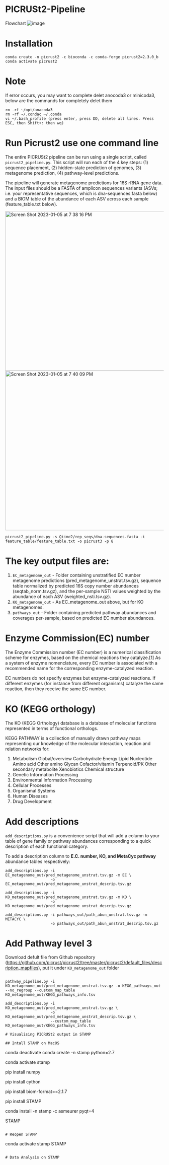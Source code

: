 # PICRUSt2-Pipeline
Flowchart
![image](https://user-images.githubusercontent.com/100873921/210913670-b41bc185-d372-45f7-ad2e-0ef5a97c9bf5.png)

# Installation
```
conda create -n picrust2 -c bioconda -c conda-forge picrust2=2.3.0_b
conda activate picrust2
```
# Note
If error occurs, you may want to complete delet anocoda3 or minicoda3, below are the commands for completely delet them

```
rm -rf ~/opt/anacoda3
rm -rf ~/.condac ~/.conda
vi ~/.bash_profile (press enter, press DD, delete all lines. Press ESC, then Shift+: then wq)
```

# Run Picrust2 use one command line
The entire PICRUSt2 pipeline can be run using a single script, called `picrust2_pipeline.py`. This script will run each of the 4 key steps: (1) sequence placement, (2) hidden-state prediction of genomes, (3) metagenome prediction, (4) pathway-level predictions.

The pipeline will generate metagenome predictions for 16S rRNA gene data. The input files should be a FASTA of amplicon sequences variants (ASVs; i.e. your representative sequences, which is dna-sequences.fasta  below) and a BIOM table of the abundance of each ASV across each sample (feature_table.txt below).

<img width="507" alt="Screen Shot 2023-01-05 at 7 38 16 PM" src="https://user-images.githubusercontent.com/100873921/210912180-f3ed1cd2-9427-4e0e-9122-26fc99accf13.png"> <img width="507" alt="Screen Shot 2023-01-05 at 7 40 09 PM" src="https://user-images.githubusercontent.com/100873921/210912380-9ef77b44-223d-43d3-80fd-e535aabbc5f6.png">

```
picrust2_pipeline.py -s Qiime2/rep_seqs/dna-sequences.fasta -i feature_table/feature_table.txt -o picrust3 -p 8
```

# The key output files are:

1. `EC_metagenome_out` - Folder containing unstratified EC number metagenome predictions (pred_metagenome_unstrat.tsv.gz), sequence table normalized by predicted 16S copy number abundances (seqtab_norm.tsv.gz), and the per-sample NSTI values weighted by the abundance of each ASV (weighted_nsti.tsv.gz).
2. `KO_metagenome_out` - As EC_metagenome_out above, but for KO metagenomes.
3. `pathways_out` - Folder containing predicted pathway abundances and coverages per-sample, based on predicted EC number abundances.

# Enzyme Commission(EC) number
The Enzyme Commission number (EC number) is a numerical classification scheme for enzymes, based on the chemical reactions they catalyze.[1] As a system of enzyme nomenclature, every EC number is associated with a recommended name for the corresponding enzyme-catalyzed reaction.

EC numbers do not specify enzymes but enzyme-catalyzed reactions. If different enzymes (for instance from different organisms) catalyze the same reaction, then they receive the same EC number.

# KO (KEGG orthology)
The KO (KEGG Orthology) database is a database of molecular functions represented in terms of functional orthologs.

KEGG PATHWAY is a collection of manually drawn pathway maps representing our knowledge of the molecular interaction, reaction and relation networks for:
1. Metabolism
    Global/overview   Carbohydrate   Energy   Lipid   Nucleotide   Amino acid   Other amino   Glycan
    Cofactor/vitamin   Terpenoid/PK   Other secondary metabolite   Xenobiotics   Chemical structure
2. Genetic Information Processing
3. Environmental Information Processing
4. Cellular Processes
5. Organismal Systems
6. Human Diseases
7. Drug Development

# Add descriptions 
`add_descriptions.py` is a convenience script that will add a column to your table of gene family or pathway abundances corresponding to a quick description of each functional category. 

To add a description column to **E.C. number, KO, and MetaCyc pathway** abundance tables respectively:
```
add_descriptions.py -i EC_metagenome_out/pred_metagenome_unstrat.tsv.gz -m EC \
                    -o EC_metagenome_out/pred_metagenome_unstrat_descrip.tsv.gz

add_descriptions.py -i KO_metagenome_out/pred_metagenome_unstrat.tsv.gz -m KO \
                    -o KO_metagenome_out/pred_metagenome_unstrat_descrip.tsv.gz

add_descriptions.py -i pathways_out/path_abun_unstrat.tsv.gz -m METACYC \
                    -o pathways_out/path_abun_unstrat_descrip.tsv.gz
```

# Add Pathway level 3
Download defult file from Github repository (https://github.com/picrust/picrust2/tree/master/picrust2/default_files/description_mapfiles), put it under `KO_metagenome_out` folder

```

pathway_pipeline.py -i KO_metagenome_out/pred_metagenome_unstrat.tsv.gz -o KEGG_pathways_out --no_regroup --custom_map_table KO_metagenome_out/KEGG_pathways_info.tsv

add_descriptions.py -i KO_metagenome_out/pred_metagenome_unstrat.tsv.gz \
                    -o KO_metagenome_out/pred_metagenome_unstrat_descrip.tsv.gz \
                    --custom_map_table KO_metagenome_out/KEGG_pathways_info.tsv

# Visualising PICRUSt2 output in STAMP 

## Intall STAMP on MacOS
```
conda deactivate
conda create -n stamp python=2.7

conda activate stamp

pip install numpy

pip install cython

pip install biom-format==2.1.7

pip install STAMP

conda install -n stamp -c asmeurer pyqt=4

STAMP
```

# Reopen STAMP
```
conda activate stamp
STAMP
```

# Data Analysis on STAMP
```
```


